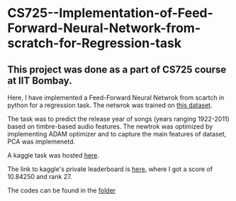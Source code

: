 # CS725--Implementation-of-Feed-Forward-Neural-Network-from-scratch-for-Regression-task

## This project was done as a part of CS725 course at IIT Bombay. 

Here, I have implemented a Feed-Forward Neural Netwrok from scartch in python for a regression task. The netwrok was trained on [this dataset](https://www.kaggle.com/competitions/cs725-2022-assignment-regression/data).

The task was to predict the release year of songs (years ranging 1922-2011) based on timbre-based audio features. The newtrok was optimized by implementing ADAM optimizer and to capture the main features of dataset, PCA was implemenetd.

A kaggle task was hosted [here](https://www.kaggle.com/competitions/cs725-2022-assignment-regression).

The link to kaggle's private leaderboard is [here](https://www.kaggle.com/competitions/cs725-2022-assignment-regression/leaderboard), where I got a score of 10.84250 and rank 27.

The codes can be found in the [folder](https://github.com/adarsh2798/Implementation-of-Feed-Forward-Neural-Network-from-scratch-for-Regression-task/tree/main/21307R001(1)/21307R001)
